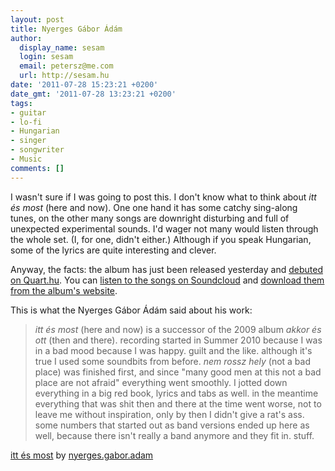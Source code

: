 ```yaml
---
layout: post
title: Nyerges Gábor Ádám
author:
  display_name: sesam
  login: sesam
  email: petersz@me.com
  url: http://sesam.hu
date: '2011-07-28 15:23:21 +0200'
date_gmt: '2011-07-28 13:23:21 +0200'
tags:
- guitar
- lo-fi
- Hungarian
- singer
- songwriter
- Music
comments: []
---
```


I wasn't sure if I was going to post this. I don't know what to think about _itt és most_ (here and now). One one hand it has some catchy sing-along tunes, on the other many songs are downright disturbing and full of unexpected experimental sounds. I'd wager not many would listen through the whole set. (I, for one, didn't either.) Although if you speak Hungarian, some of the lyrics are quite interesting and clever.

Anyway, the facts: the album has just been released yesterday and [debuted on Quart.hu](http://www.quart.hu/cikk.php?id=6490). You can [listen to the songs on Soundcloud](http://soundcloud.com/nyerges-gabor-adam/sets/itt-s-most) and [download them from the album's website](http://www.apaczai.elte.hu/~09csd/i_m/egyik.html).

This is what the Nyerges Gábor Ádám said about his work:

> _itt és most_ (here and now) is a successor of the 2009 album _akkor és ott_ (then and there). recording started in Summer 2010 because I was in a bad mood because I was happy. guilt and the like. although it's true I used some soundbits from before. _nem rossz hely_ (not a bad place) was finished first, and since "many good men at this not a bad place are not afraid" everything went smoothly. I jotted down everything in a big red book, lyrics and tabs as well. in the meantime everything that was shit then and there at the time went worse, not to leave me without inspiration, only by then I didn't give a rat's ass. some numbers that started out as band versions ended up here as well, because there isn't really a band anymore and they fit in. stuff.

[itt és most](http://soundcloud.com/nyerges-gabor-adam/sets/itt-s-most) by [nyerges.gabor.adam](http://soundcloud.com/nyerges-gabor-adam)
